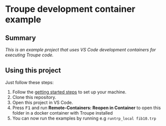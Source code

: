 # Troupe development container example

## Summary

*This is an example project that uses VS Code development containers for executing Troupe code.*

## Using this project

Just follow these steps:

1. Follow the [getting started steps](https://aka.ms/vscode-remote/containers/getting-started) to set up your machine.
2. Clone this repository.
3. Open this project in VS Code.
5. Press <kbd>F1</kbd> and run **Remote-Containers: Reopen in Container** to open this folder in a docker container with Troupe installed
6. You can now run the examples by running e.g `runtrp_local fib10.trp`